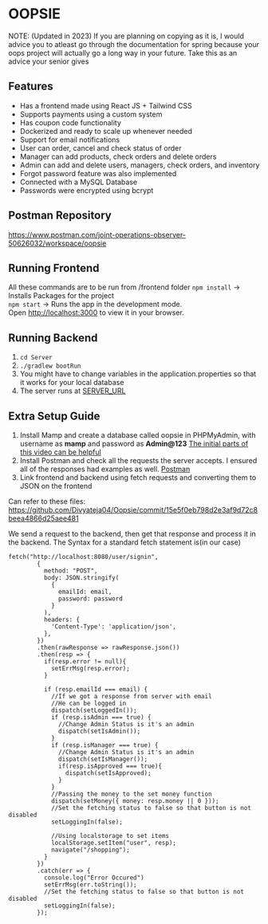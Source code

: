# OOPSIE
NOTE: (Updated in 2023) If you are planning on copying as it is, I would advice you to atleast go through the documentation for spring because your oops project will actually go a long way in your future. Take this as an advice your senior gives

## Features
- Has a frontend made using React JS + Tailwind CSS
- Supports payments using a custom system
- Has coupon code functionality
- Dockerized and ready to scale up whenever needed
- Support for email notifications 
- User can order, cancel and check status of order
- Manager can add products, check orders and delete orders
- Admin can add and delete users, managers, check orders, and inventory
- Forgot password feature was also implemented
- Connected with a MySQL Database
- Passwords were encrypted using bcrypt 

## Postman Repository
https://www.postman.com/joint-operations-observer-50626032/workspace/oopsie

## Running Frontend 
All these commands are to be run from /frontend folder
`npm install` -> Installs Packages for the project \
`npm start` -> Runs the app in the development mode.\
Open [http://localhost:3000](http://localhost:3000) to view it in your browser.

## Running Backend
1. `cd Server`
2. `./gradlew bootRun`
3. You might have to change variables in the application.properties so that it works for your local database
4. The server runs at [SERVER_URL](SERVER_URL)

## Extra Setup Guide
1. Install Mamp and create a database called oopsie in PHPMyAdmin, with username as **mamp** and password as **Admin@123** [The initial parts of this video can be helpful](https://www.youtube.com/watch?v=4Wf__mTxm8M)
2. Install Postman and check all the requests the server accepts. I ensured all of the responses had examples as well. [Postman](https://app.getpostman.com/join-team?invite_code=dda06360fa7b9a60e531908f256fa243&target_code=fa8e0c01e9c07a8d85fead85c5c60cce)
3. Link frontend and backend using fetch requests and converting them to JSON on the frontend

Can refer to these files: https://github.com/Divyateja04/Oopsie/commit/15e5f0eb798d2e3af9d72c8beea4866d25aee481

We send a request to the backend, then get that response and process it in the backend. The Syntax for a standard fetch statement is(in our case)

```
fetch("http://localhost:8080/user/signin",
        {
          method: "POST",
          body: JSON.stringify(
            {
              emailId: email,
              password: password
            }
          ),
          headers: {
            'Content-Type': 'application/json',
          },
        })
        .then(rawResponse => rawResponse.json())
        .then(resp => {
          if(resp.error != null){
            setErrMsg(resp.error);
          }

          if (resp.emailId === email) {
            //If we got a response from server with email
            //He can be logged in
            dispatch(setLoggedIn());
            if (resp.isAdmin === true) {
              //Change Admin Status is it's an admin
              dispatch(setIsAdmin());
            }
            if (resp.isManager === true) {
              //Change Admin Status is it's an admin
              dispatch(setIsManager());
              if(resp.isApproved === true){
                dispatch(setIsApproved);
              }
            }
            //Passing the money to the set money function
            dispatch(setMoney({ money: resp.money || 0 }));
            //Set the fetching status to false so that button is not disabled
            setLoggingIn(false);
  
            //Using localstorage to set items
            localStorage.setItem("user", resp);
            navigate("/shopping");
          }
        })
        .catch(err => {
          console.log("Error Occured")
          setErrMsg(err.toString());
          //Set the fetching status to false so that button is not disabled
          setLoggingIn(false);
        });
```
